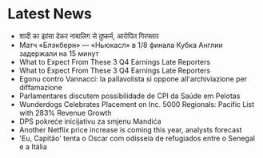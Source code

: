 # Latest News
-  शादी का झांसा देकर नाबालिग से दुष्कर्म, आरोपित गिरफ्तार
-  Матч «Блэкберн» — «Ньюкасл» в 1/8 финала Кубка Англии задержали на 15 минут
-  What to Expect From These 3 Q4 Earnings Late Reporters
-  What to Expect From These 3 Q4 Earnings Late Reporters
-  Egonu contro Vannacci: la pallavolista si oppone all'archiviazione per diffamazione
-  Parlamentares discutem possibilidade de CPI da Saúde em Pelotas
-  Wunderdogs Celebrates Placement on Inc. 5000 Regionals: Pacific List with 283% Revenue Growth
-  DPS pokreće inicijativu za smjenu Mandića
-  Another Netflix price increase is coming this year, analysts forecast
-  'Eu, Capitão' tenta o Oscar com odisseia de refugiados entre o Senegal e a Itália
